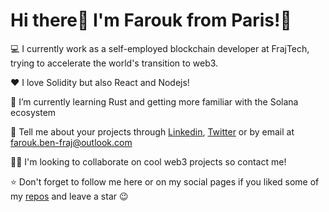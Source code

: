 # Hi there👋 I'm Farouk from Paris!🥖

💻 I currently work as a self-employed blockchain developer at FrajTech, trying to accelerate the world's transition to web3.

❤️ I love Solidity but also React and Nodejs!

🌱 I’m currently learning Rust and getting more familiar with the Solana ecosystem

🔗 Tell me about your projects through [Linkedin](https://www.linkedin.com/in/farouk-benfraj/), [Twitter](https://twitter.com/f_benfraj) or by email at farouk.ben-fraj@outlook.com

💪🏽 I'm looking to collaborate on cool web3 projects so contact me!

⭐ Don't forget to follow me here or on my social pages if you liked some of my [repos](https://github.com/fbenfraj?tab=repositories) and leave a star 😉
